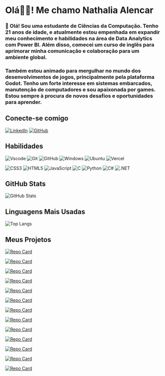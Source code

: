 # Olá👋🏻! Me chamo Nathalia Alencar
### 👋 Olá! Sou uma estudante de Ciências da Computação. Tenho 21 anos de idade, e atualmente estou empenhada em expandir meu conhecimento e habilidades na área de Data Analytics com Power BI. Além disso, comecei um curso de inglês para aprimorar minha comunicação e colaboração para um ambiente global. 
### Também estou animado para mergulhar no mundo dos desenvolvimentos de jogos, principalmente pela plataforma Godot. Tenho um forte interesse em sistemas embarcados, manutenção de computadores e sou apaixonada por games. Estou sempre à procura de novos desafios e oportunidades para aprender.


## Conecte-se comigo
[![LinkedIn](https://img.shields.io/badge/LinkedIn-0077B5?style=for-the-badge&logo=linkedin&logoColor=white)](https://www.linkedin.com/in/nath%C3%A1lia-ma%C3%ADsa-alencar-de-ara%C3%BAjo-74b3b723a/)
[![GitHub](https://img.shields.io/badge/GitHub-100000?style=for-the-badge&logo=github&logoColor=white)](https://github.com/NathyAlencar)

## Habilidades
![Vscode](https://img.shields.io/badge/Vscode-007ACC?style=for-the-badge&logo=visual-studio-code&logoColor=white)
![Git](https://img.shields.io/badge/GIT-E44C30?style=for-the-badge&logo=git&logoColor=white)
![GitHub](https://img.shields.io/badge/GitHub-100000?style=for-the-badge&logo=github&logoColor=white)
![Windows](https://img.shields.io/badge/Windows-000?style=for-the-badge&logo=windows&logoColor=2CA5E0)
![Ubuntu](https://img.shields.io/badge/Ubuntu-35495E?style=for-the-badge&logo=ubuntu&logoColor=2CA5E0)
![Vercel](https://img.shields.io/badge/vercel-%23000000.svg?style=for-the-badge&logo=vercel&logoColor=white)


![CSS3](https://img.shields.io/badge/CSS3-1572B6?style=for-the-badge&logo=css3&logoColor=white)
![HTML5](https://img.shields.io/badge/HTML5-E34F26?style=for-the-badge&logo=html5&logoColor=white)
![JavaScript](https://img.shields.io/badge/JavaScript-F7DF1E?style=for-the-badge&logo=javascript&logoColor=black)
![C](https://img.shields.io/badge/C-00599C?style=for-the-badge&logo=c&logoColor=white)
![Python](https://img.shields.io/badge/python-3670A0?style=for-the-badge&logo=python&logoColor=ffdd54)
![C#](https://img.shields.io/badge/C%23-239120?style=for-the-badge&logo=c-sharp&logoColor=white)
![.NET](https://img.shields.io/badge/.NET-5C2D91?style=for-the-badge&logo=.net&logoColor=white)

## GitHub Stats
![GitHub Stats](https://github-readme-stats.vercel.app/api?username=NathyAlencar&theme=transparent&bg_color=000&border_color=800080&show_icons=true&icon_color=800080&title_color=800080&text_color=FFF)

## Linguagens Mais Usadas
![Top Langs](https://github-readme-stats-git-masterrstaa-rickstaa.vercel.app/api/top-langs/?username=NathyAlencar&layout=compact&bg_color=000&border_color=800080&title_color=800080&text_color=FFF)

## Meus Projetos
[![Repo Card](https://github-readme-stats.vercel.app/api/pin/?username=NathyAlencar&repo=FLIPERAMA&bg_color=000&border_color=800080&show_icons=true&icon_color=800080&title_color=E94D5F&text_color=FFF)](https://github.com/NathyAlencar/FLIPERAMA)

[![Repo Card](https://github-readme-stats.vercel.app/api/pin/?username=NathyAlencar&repo=Sailor-Moon&bg_color=000&border_color=800080&show_icons=true&icon_color=800080&title_color=E94D5F&text_color=FFF)](https://github.com/NathyAlencar/Sailor-Moon)

[![Repo Card](https://github-readme-stats.vercel.app/api/pin/?username=NathyAlencar&repo=dio-lab-open-source&bg_color=000&border_color=800080&show_icons=true&icon_color=800080&title_color=E94D5F&text_color=FFF)](https://github.com/NathyAlencar/dio-lab-open-source)

[![Repo Card](https://github-readme-stats.vercel.app/api/pin/?username=NathyAlencar&repo=DevMedia-Projetos_Front-end&bg_color=000&border_color=800080&show_icons=true&icon_color=800080&title_color=E94D5F&text_color=FFF)](https://github.com/NathyAlencar/DevMedia-Projetos_Front-end)

[![Repo Card](https://github-readme-stats.vercel.app/api/pin/?username=NathyAlencar&repo=trilha-net-fundamentos-desafio&bg_color=000&border_color=800080&show_icons=true&icon_color=800080&title_color=E94D5F&text_color=FFF)](https://github.com/NathyAlencar/trilha-net-fundamentos-desafio)

[![Repo Card](https://github-readme-stats.vercel.app/api/pin/?username=NathyAlencar&repo=ocean-jornada-frontend-junho-2024&bg_color=000&border_color=800080&show_icons=true&icon_color=800080&title_color=E94D5F&text_color=FFF)](https://github.com/NathyAlencar/ocean-jornada-frontend-junho-2024)

[![Repo Card](https://github-readme-stats.vercel.app/api/pin/?username=NathyAlencar&repo=Desafio_Classificador_de_nivel_de_Heroi-DIO&bg_color=000&border_color=800080&show_icons=true&icon_color=800080&title_color=E94D5F&text_color=FFF)](https://github.com/NathyAlencar/Desafio_Classificador_de_nivel_de_Heroi-DIO)

[![Repo Card](https://github-readme-stats.vercel.app/api/pin/?username=NathyAlencar&repo=Calculadora-em-C-&bg_color=000&border_color=800080&show_icons=true&icon_color=800080&title_color=E94D5F&text_color=FFF)](https://github.com/NathyAlencar/Calculadora-em-C-)

[![Repo Card](https://github-readme-stats.vercel.app/api/pin/?username=NathyAlencar&repo=Calculadora-de-Partidas-Rankeadas---DIO&bg_color=000&border_color=800080&show_icons=true&icon_color=800080&title_color=E94D5F&text_color=FFF)](https://github.com/NathyAlencar/Calculadora-de-Partidas-Rankeadas---DIO)

[![Repo Card](https://github-readme-stats.vercel.app/api/pin/?username=NathyAlencar&repo=Desafio-de-Projeto-Tiny-Swords-Dio&bg_color=000&border_color=800080&show_icons=true&icon_color=800080&title_color=E94D5F&text_color=FFF)](https://github.com/NathyAlencar/Desafio-de-Projeto-Tiny-Swords-Dio)

[![Repo Card](https://github-readme-stats.vercel.app/api/pin/?username=NathyAlencar&repo=power_bi_analyst-DIO&bg_color=000&border_color=800080&show_icons=true&icon_color=800080&title_color=E94D5F&text_color=FFF)](https://github.com/NathyAlencar/power_bi_analyst-DIO)

[![Repo Card](https://github-readme-stats.vercel.app/api/pin/?username=NathyAlencar&repo=Desafio_Classes_de_um_Jogo_DIO&bg_color=000&border_color=800080&show_icons=true&icon_color=800080&title_color=E94D5F&text_color=FFF)](https://github.com/NathyAlencar/Desafio_Classes_de_um_Jogo_DIO)

[![Repo Card](https://github-readme-stats.vercel.app/api/pin/?username=NathyAlencar&repo=dio-java-basico&bg_color=000&border_color=800080&show_icons=true&icon_color=800080&title_color=E94D5F&text_color=FFF)](https://github.com/NathyAlencar/dio-java-basico)

